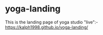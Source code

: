# yoga-landing
This is the landing page of yoga studio
"live":-https://kalph1998.github.io/yoga-landing/
